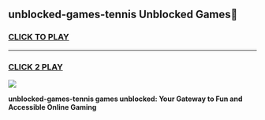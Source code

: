 
## unblocked-games-tennis Unblocked Games👋
<h3>
<a href="https://news.freeplayer.one?title=unblocked-games-tennis&ref=16F">CLICK TO PLAY</a></h3>
<hr>

<h3>
<a href="https://news.freeplayer.one?title=unblocked-games-tennis&ref=16F">CLICK 2 PLAY</a>
  
</h3>

<a href="https://news.freeplayer.one?title=unblocked-games-tennis&ref=16F/"><img src="https://clearcache.store/games.png"></a>


**unblocked-games-tennis games unblocked: Your Gateway to Fun and Accessible Online Gaming**
